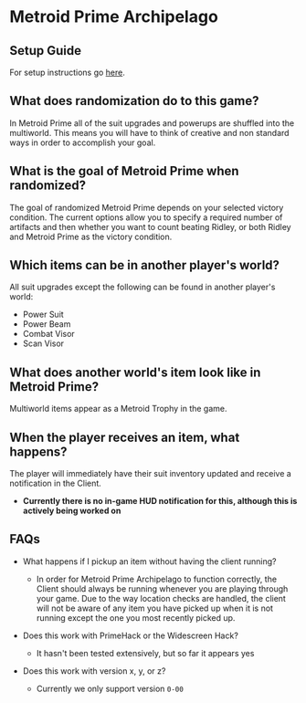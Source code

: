 # Metroid Prime Archipelago

## Setup Guide

For setup instructions go [here](./docs/setup_en.md).

## What does randomization do to this game?

In Metroid Prime all of the suit upgrades and powerups are shuffled into the multiworld. This means you will have to think of creative and non standard ways in order to accomplish your goal.

## What is the goal of Metroid Prime when randomized?

The goal of randomized Metroid Prime depends on your selected victory condition. The current options allow you to specify a required number of artifacts and then whether you want to count beating Ridley, or both Ridley and Metroid Prime as the victory condition.

## Which items can be in another player's world?

All suit upgrades except the following can be found in another player's world:

- Power Suit
- Power Beam
- Combat Visor
- Scan Visor

## What does another world's item look like in Metroid Prime?

Multiworld items appear as a Metroid Trophy in the game.

## When the player receives an item, what happens?

The player will immediately have their suit inventory updated and receive a notification in the Client.

- **Currently there is no in-game HUD notification for this, although this is actively being worked on**

## FAQs

- What happens if I pickup an item without having the client running?

  - In order for Metroid Prime Archipelago to function correctly, the Client should always be running whenever you are playing through your game. Due to the way location checks are handled, the client will not be aware of any item you have picked up when it is not running except the one you most recently picked up.

- Does this work with PrimeHack or the Widescreen Hack?

  - It hasn't been tested extensively, but so far it appears yes

- Does this work with version x, y, or z?
  - Currently we only support version `0-00`
